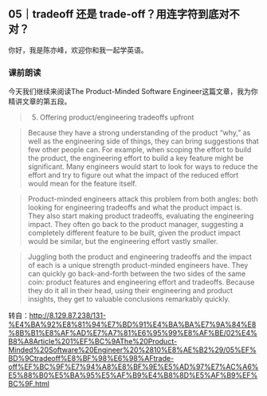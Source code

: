 ## 05｜tradeoff 还是 trade-off？用连字符到底对不对？
你好，我是陈亦峰，欢迎你和我一起学英语。
### 课前朗读
今天我们继续来阅读The Product-Minded Software Engineer这篇文章，我为你精讲文章的第五段。
> 5. Offering product/engineering tradeoffs upfront

> Because they have a strong understanding of the product “why,” as well as the engineering side of things, they can bring suggestions that few other people can. For example, when scoping the effort to build the product, the engineering effort to build a key feature might be significant. Many engineers would start to look for ways to reduce the effort and try to figure out what the impact of the reduced effort would mean for the feature itself.

> Product-minded engineers attack this problem from both angles: both looking for engineering tradeoffs and what the product impact is. They also start making product tradeoffs, evaluating the engineering impact. They often go back to the product manager, suggesting a completely different feature to be built, given the product impact would be similar, but the engineering effort vastly smaller.

> Juggling both the product and engineering tradeoffs and the impact of each is a unique strength product-minded engineers have. They can quickly go back-and-forth between the two sides of the same coin: product features and engineering effort and tradeoffs. Because they do it all in their head, using their engineering and product insights, they get to valuable conclusions remarkably quickly.

转自：http://8.129.87.238/131-%E4%BA%92%E8%81%94%E7%BD%91%E4%BA%BA%E7%9A%84%E8%8B%B1%E8%AF%AD%E7%A7%81%E6%95%99%E8%AF%BE/02%E4%B8%A8Article%201%EF%BC%9AThe%20Product-Minded%20Software%20Engineer%20%2810%E8%AE%B2%29/05%EF%BD%9Ctradeoff%E8%BF%98%E6%98%AFtrade-off%EF%BC%9F%E7%94%A8%E8%BF%9E%E5%AD%97%E7%AC%A6%E5%88%B0%E5%BA%95%E5%AF%B9%E4%B8%8D%E5%AF%B9%EF%BC%9F.html

